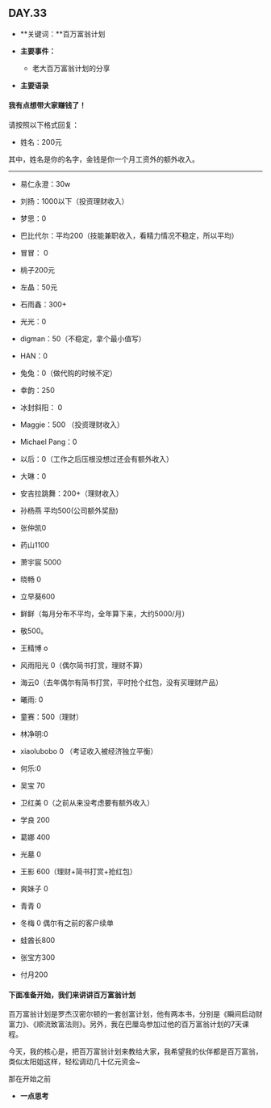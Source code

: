 ## DAY.33
+ **关键词：**百万富翁计划
+ **主要事件：**
    + 老大百万富翁计划的分享
    

+ **主要语录**

#### 我有点想带大家赚钱了！

请按照以下格式回复：

 - 姓名：200元

其中，姓名是你的名字，金钱是你一个月工资外的额外收入。

----

- 易仁永澄：30w

- 刘扬：1000以下（投资理财收入）
- 梦思：0
- 巴比代尔：平均200（技能兼职收入，看精力情况不稳定，所以平均）
- 冒冒： 0
- 桃子200元
- 左晶：50元
- 石雨鑫：300+
- 光光：0
- digman：50（不稳定，拿个最小值写）
- HAN：0
- 兔兔：0（做代购的时候不定）
- 幸韵：250
- 冰封斜阳： 0
- Maggie：500 （投资理财收入）
- Michael Pang：0
- 以后：0（工作之后压根没想过还会有额外收入）
- 大琳：0
- 安吉拉跳舞：200+（理财收入）
- 孙杨燕 平均500(公司额外奖励)
- 张仲凯0
- 药山1100
- 萧宇宸 5000
- 晓畅 0
- 立早葵600
- 鲜鲜（每月分布不平均，全年算下来，大约5000/月）
- 敬500。                                     
- 王精博 o
- 风雨阳光 0（偶尔简书打赏，理财不算）
- 海云0（去年偶尔有简书打赏，平时抢个红包，没有买理财产品）
- 曦雨: 0
- 童赛：500（理财）
- 林净明:0
- xiaolubobo   0   （考证收入被经济独立平衡）
- 何乐:0
- 吴宝 70
- 卫红美 0（之前从来没考虑要有额外收入）
- 学良 200
- 葛娜 400
- 光墓 0
- 王影 600（理财+简书打赏+抢红包）
- 爽妹子 0
- 青青 0
- 冬梅 0 偶尔有之前的客户续单
- 蛙酋长800
- 张宝方300
- 付月200

#### 下面准备开始，我们来讲讲百万富翁计划

百万富翁计划是罗杰汉密尔顿的一套创富计划，他有两本书，分别是《瞬间启动财富力》、《顺流致富法则》。另外，我在巴厘岛参加过他的百万富翁计划的7天课程。

今天，我的核心是，把百万富翁计划来教给大家，我希望我的伙伴都是百万富翁，类似太阳姐这样，轻松调动几十亿元资金~

那在开始之前

+ **一点思考**